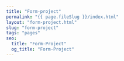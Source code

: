 ```yaml
---
title: "Form-project"
permalink: "{{ page.fileSlug }}/index.html"
layout: "form-project.html"
slug: "form-project"
tags: "pages"
seo:
  title: "Form-Project"
  og_title: "Form-Project"
---
```



